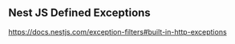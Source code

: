 



## Nest JS Defined Exceptions

https://docs.nestjs.com/exception-filters#built-in-http-exceptions
